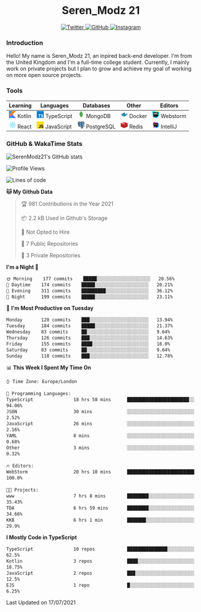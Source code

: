 <div align="center">
  <h1>Seren_Modz 21</h1>
  <a href="https://twitter.com/SerenModz21">
    <img alt="Twitter" src="https://img.shields.io/badge/twitter%20-%231DA1F2.svg?&style=for-the-badge&logo=Twitter&logoColor=white">
  </a>
  <a href="https://github.com/SerenModz21">
    <img alt="GitHub" src="https://img.shields.io/badge/github%20-%23121011.svg?&style=for-the-badge&logo=github&logoColor=white">
  </a>
  <a href="https://www.instagram.com/serenmodz21">
    <img alt="Instagram" src="https://img.shields.io/badge/instagram%20-%23E4405F.svg?&style=for-the-badge&logo=Instagram&logoColor=white">
  </a>
</div>

### Introduction

Hello! My name is Seren_Modz 21, an inpired back-end developer. I'm from the United Kingdom and I'm a full-time college student. Currently, I mainly work on private projects but I plan to grow and achieve my goal of working on more open source projects. 

### Tools

 **Learning**                                        | **Languages**                                               | **Databases**                                               | **Other**                                           | **Editors**                                                  
-----------------------------------------------------|-------------------------------------------------------------|-------------------------------------------------------------|-----------------------------------------------------|--------------------------------------------------------------
 <img width="19px" src="./assets/kotlin.svg"> Kotlin | <img width="19px" src="./assets/typescript.svg"> TypeScript | <img width="19px" src="./assets/mongodb.svg"> MongoDB       | <img width="19px" src="./assets/docker.svg"> Docker | <img width="19px" src="./assets/webstorm.svg"> Webstorm      
 <img width="19px" src="./assets/react.svg"> React   | <img width="19px" src="./assets/javascript.svg"> JavaScript | <img width="19px" src="./assets/postgresql.svg"> PostgreSQL | <img width="19px" src="./assets/redis.svg"> Redis   | <img width="19px" src="./assets/intellij-idea.svg"> IntelliJ 

### GitHub & WakaTime Stats

![SerenModz21's GitHub stats](https://github-readme-stats.vercel.app/api?username=SerenModz21&show_icons=true&theme=dark)

<!--START_SECTION:waka-->
![Profile Views](http://img.shields.io/badge/Profile%20Views-3-blue)

![Lines of code](https://img.shields.io/badge/From%20Hello%20World%20I%27ve%20Written-22462%20lines%20of%20code-blue)

**🐱 My Github Data** 

> 🏆 981 Contributions in the Year 2021
 > 
> 📦 2.2 kB Used in Github's Storage 
 > 
> 🚫 Not Opted to Hire
 > 
> 📜 7 Public Repositories 
 > 
> 🔑 3 Private Repositories  
 > 
**I'm a Night 🦉** 

```text
🌞 Morning    177 commits    █████░░░░░░░░░░░░░░░░░░░░   20.56% 
🌆 Daytime    174 commits    █████░░░░░░░░░░░░░░░░░░░░   20.21% 
🌃 Evening    311 commits    █████████░░░░░░░░░░░░░░░░   36.12% 
🌙 Night      199 commits    █████░░░░░░░░░░░░░░░░░░░░   23.11%

```
📅 **I'm Most Productive on Tuesday** 

```text
Monday       120 commits    ███░░░░░░░░░░░░░░░░░░░░░░   13.94% 
Tuesday      184 commits    █████░░░░░░░░░░░░░░░░░░░░   21.37% 
Wednesday    83 commits     ██░░░░░░░░░░░░░░░░░░░░░░░   9.64% 
Thursday     126 commits    ███░░░░░░░░░░░░░░░░░░░░░░   14.63% 
Friday       155 commits    ████░░░░░░░░░░░░░░░░░░░░░   18.0% 
Saturday     83 commits     ██░░░░░░░░░░░░░░░░░░░░░░░   9.64% 
Sunday       110 commits    ███░░░░░░░░░░░░░░░░░░░░░░   12.78%

```


📊 **This Week I Spent My Time On** 

```text
⌚︎ Time Zone: Europe/London

💬 Programming Languages: 
TypeScript               18 hrs 58 mins      ███████████████████████░░   94.06% 
JSON                     30 mins             ░░░░░░░░░░░░░░░░░░░░░░░░░   2.52% 
JavaScript               26 mins             ░░░░░░░░░░░░░░░░░░░░░░░░░   2.16% 
YAML                     8 mins              ░░░░░░░░░░░░░░░░░░░░░░░░░   0.68% 
Other                    3 mins              ░░░░░░░░░░░░░░░░░░░░░░░░░   0.32%

🔥 Editors: 
WebStorm                 20 hrs 10 mins      █████████████████████████   100.0%

🐱‍💻 Projects: 
www                      7 hrs 8 mins        ████████░░░░░░░░░░░░░░░░░   35.43% 
TDA                      6 hrs 59 mins       ████████░░░░░░░░░░░░░░░░░   34.66% 
KKB                      6 hrs 1 min         ███████░░░░░░░░░░░░░░░░░░   29.9%

```

**I Mostly Code in TypeScript** 

```text
TypeScript               10 repos            ███████████████░░░░░░░░░░   62.5% 
Kotlin                   3 repos             ████░░░░░░░░░░░░░░░░░░░░░   18.75% 
JavaScript               2 repos             ███░░░░░░░░░░░░░░░░░░░░░░   12.5% 
EJS                      1 repo              █░░░░░░░░░░░░░░░░░░░░░░░░   6.25%

```



 Last Updated on 17/07/2021
<!--END_SECTION:waka-->
